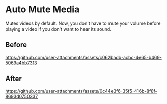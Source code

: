 # Auto Mute Media

Mutes videos by default. Now, you don't have to mute your volume before playing a video if you don't want to hear its sound.


## Before

https://github.com/user-attachments/assets/c062badb-acbc-4e65-b469-5069a4bb7313


## After

https://github.com/user-attachments/assets/0c44e3f6-35f5-416b-8f8f-8693d0750337

